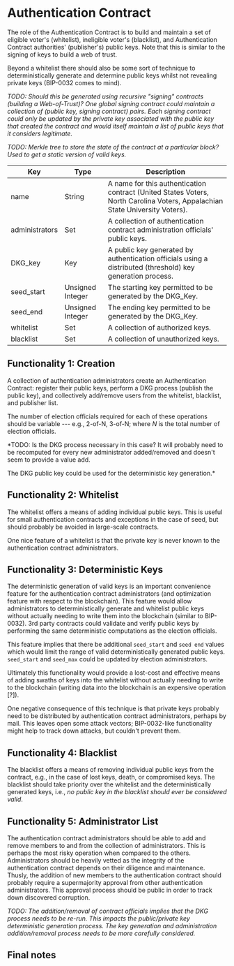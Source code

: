 Authentication Contract
=======================
The role of the Authentication Contract is to build and maintain a set of
eligible voter's (whitelist), ineligible voter's (blacklist), and Authentication
Contract authorities' (publisher's) public keys. Note that this is similar to
the signing of keys to build a web of trust.

Beyond a whitelist there should also be some sort of technique to
deterministically generate and determine public keys whilst not revealing
private keys (BIP-0032 comes to mind).

*TODO: Should this be generated using recursive "signing" contracts (building a
Web-of-Trust)? One global signing contract could maintain a collection of
(public key, signing contract) pairs. Each signing contract could only be
updated by the private key associated with the public key that created the
contract and would itself maintain a list of public keys that it considers
legitimate.*

*TODO: Merkle tree to store the state of the contract at a particular block?
Used to get a static version of valid keys.*

| Key            | Type             | Description                                                                                                                 |
|----------------|------------------|-----------------------------------------------------------------------------------------------------------------------------|
| name           | String           | A name for this authentication contract (United States Voters, North Carolina Voters, Appalachian State University Voters). |
| administrators | Set<Key>         | A collection of authentication contract administration officials' public keys.                                              |
| DKG_key        | Key              | A public key generated by authentication officials using a distributed (threshold) key generation process.                  |
| seed_start     | Unsigned Integer | The starting key permitted to be generated by the DKG_Key.                                                                  |
| seed_end       | Unsigned Integer | The ending key permitted to be generated by the DKG_Key.                                                                    |
| whitelist      | Set<Key>         | A collection of authorized keys.                                                                                            |
| blacklist      | Set<Key>         | A collection of unauthorized keys.                                                                                          |

Functionality 1: Creation
-------------------------
A collection of authentication administrators create an Authentication Contract:
register their public keys, perform a DKG process (publish the public key),
and collectively add/remove users from the whitelist, blacklist, and
publisher list.

The number of election officials required for each of these operations should be
variable --- e.g., 2-of-N, 3-of-N; where *N* is the total number of election
officials.

*TODO: Is the DKG process necessary in this case? It will probably need to be
recomputed for every new administrator added/removed and doesn't seem to provide
a value add.

The DKG public key could be used for the deterministic key generation.*

Functionality 2: Whitelist
--------------------------
The whitelist offers a means of adding individual public keys. This is useful
for small authentication contracts and exceptions in the case of seed, but
should probably be avoided in large-scale contracts.

One nice feature of a whitelist is that the private key is never known to the
authentication contract administrators.

Functionality 3: Deterministic Keys
-----------------------------------
The deterministic generation of valid keys is an important convenience feature
for the authentication contract administrators (and optimization feature with
respect to the blockchain). This feature would allow administrators to
deterministically generate and whitelist public keys without actually needing to
write them into the blockchain (similar to BIP-0032). 3rd party contracts could
validate and verify public keys by performing the same deterministic
computations as the election officials.

This feature implies that there be additional `seed_start` and `seed end` values
which would limit the range of valid deterministically generated public keys.
`seed_start` and `seed_max` could be updated by election administrators.

Ultimately this functionality would provide a lost-cost and effective means
of adding swaths of keys into the whitelist without actually needing to write to
the blockchain (writing data into the blockchain is an expensive operation [?]).

One negative consequence of this technique is that private keys probably need to
be distributed by authentication contract administrators, perhaps by mail. This
leaves open some attack vectors; BIP-0032-like functionality might help to track
down attacks, but couldn't prevent them.

Functionality 4: Blacklist
--------------------------
The blacklist offers a means of removing individual public keys from the
contract, e.g., in the case of lost keys, death, or compromised keys. The
blacklist should take priority over the whitelist and the deterministically
generated keys, i.e., *no public key in the blacklist should ever be considered
valid*.

Functionality 5: Administrator List
-----------------------------------
The authentication contract administrators should be able to add and remove
members to and from the collection of administrators. This is perhaps the most
risky operation when compared to the others. Administrators should be heavily
vetted as the integrity of the authentication contract depends on their
diligence and maintenance.  Thusly, the addition of new members to the
authentication contract should probably require a supermajority approval from
other authentication administrators. This approval process should be public in
order to track down discovered corruption.

*TODO: The addition/removal of contract officials implies that the DKG process
needs to be re-run. This impacts the public/private key deterministic generation
process. The key generation and administration addition/removal process needs to
be more carefully considered.*

Final notes
-----------


